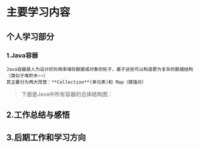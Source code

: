 # 主要学习内容

## 个人学习部分

### 1.Java容器
    Java容器是人为设计好的用来储存数据或对象的轮子，基于这些可以构造更为复杂的数据结构（类似于堆积木~~）
    其主要分为两大阵营：**Collection**(单元素)和 Map（键值对）

>下面是Java中所有容器的总体结构图：

## 2.工作总结与感悟

## 3.后期工作和学习方向